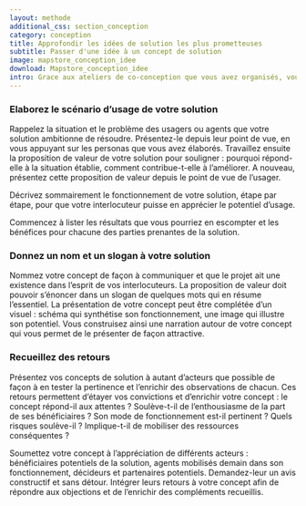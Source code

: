 ```yaml
---
layout: methode
additional_css: section_conception
category: conception
title: Approfondir les idées de solution les plus prometteuses
subtitle: Passer d'une idée à un concept de solution
image: mapstore_conception_idee
download: Mapstore_conception_idee
intro: Grace aux ateliers de co-conception que vous avez organisés, vous disposez d’idées de solution innovantes susceptibles de répondre à l’objectif de votre projet. Dès lors qu’elles seront approfondies, vous disposerez d’un véritable concept de solution, assorti d’un récit pour le présenter et recueillir les observations de tous les acteurs de votre future solution. 
---
```


### Elaborez le scénario d’usage de votre solution 
Rappelez la situation et le problème des usagers ou agents que votre solution ambitionne de résoudre. Présentez-le depuis leur point de vue, en vous appuyant sur les personas que vous avez élaborés. 
Travaillez ensuite la proposition de valeur de votre solution pour souligner : pourquoi répond-elle à la situation établie, comment contribue-t-elle à l’améliorer. A nouveau, présentez cette proposition de valeur depuis le point de vue de l’usager. 

Décrivez sommairement le fonctionnement de votre solution, étape par étape, pour que votre interlocuteur puisse en apprécier le potentiel d’usage. 

Commencez à lister les résultats que vous pourriez en escompter et les bénéfices pour chacune des parties prenantes de la solution. 

### Donnez un nom et un slogan à votre solution 
Nommez votre concept de façon à communiquer et que le projet ait une existence dans l’esprit de vos interlocuteurs. La proposition de valeur doit pouvoir s’énoncer dans un slogan de quelques mots qui en résume l’essentiel. La présentation de votre concept peut être complétée d’un visuel : schéma qui synthétise son fonctionnement, une image qui illustre son potentiel.  Vous construisez ainsi une narration autour de votre concept qui vous permet de le présenter de façon attractive. 

### Recueillez des retours 
Présentez vos concepts de solution à autant d’acteurs que possible de façon à en tester la pertinence et l’enrichir des observations de chacun. Ces retours permettent d’étayer vos convictions et d’enrichir votre concept : le concept répond-il aux attentes ? Soulève-t-il de l’enthousiasme de la part de ses bénéficiaires ? Son mode de fonctionnement est-il pertinent ? Quels risques soulève-il ? Implique-t-il de mobiliser des ressources conséquentes ?  

Soumettez votre concept à l’appréciation de différents acteurs : bénéficiaires potentiels de la solution, agents mobilisés demain dans son fonctionnement, décideurs et partenaires potentiels. Demandez-leur un avis constructif et sans détour. Intégrer leurs retours à votre concept afin de répondre aux objections et de l’enrichir des compléments recueillis.
